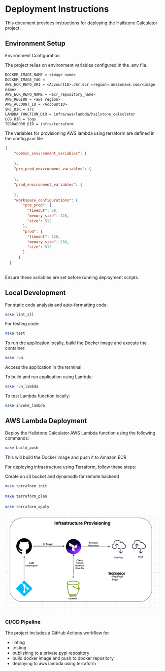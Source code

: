 # Deployment Instructions

This document provides instructions for deploying the Hailstone Calculator project.

## Environment Setup


Environment Configuration

The project relies on environment variables configured in the .env file.

```
DOCKER_IMAGE_NAME = <image name>
DOCKER_IMAGE_TAG = 
AWS_ECR_REPO_URI = <AccountID>.dkr.ecr.<region>.amazonaws.com/<image name>
AWS_ECR_REPO_NAME = <ecr_repository_name>
AWS_REGION = <aws region>
AWS_ACCOUNT_ID = <AccountID>
SRC_DIR = src
LAMBDA_FUNCTION_DIR = infra/aws/lambda/hailstone_calculator
LOG_DIR = logs
TERRAFORM_DIR = infra/terraform
```

The variables for provisioning AWS lambda using terraform are defined in the config.json file

```json
{
    "common_environment_variables": {
      
    },
    "pre_prod_environment_variables": {
      
    },
    "prod_environment_variables": {
      
    },
    "workspace_configurations": {
        "pre_prod": {
          "timeout": 60,
          "memory_size": 128,
          "size": 512
        },
        "prod": {
          "timeout": 120,
          "memory_size": 256,
          "size": 512
        }
      }
  }
  
```


Ensure these variables are set before running deployment scripts.



## Local Development

For static code analysis and auto-formatting code:

```bash
make lint_all
```


For testing code:

```bash
make test
```

To run the application locally, build the Docker image and execute the container:

```bash
make run
```
Access the application in the terminal

To build and run application using Lambda:

```bash
make run_lambda
```
To test Lambda function locally:

```bash
make invoke_lambda
```


## AWS Lambda Deployment

Deploy the Hailstone Calculator AWS Lambda function using the following commands:

```bash
make build_push
```

This will build the Docker image and push it to Amazon ECR

For deploying infrastructure using Terraform, follow these steps:

Create an s3 bucket and dynamodb for remote backend

```bash
make terraform_init

make terraform_plan

make terraform_apply
```

![IaC](iac.png)


### CI/CD Pipeline

The project includes a GitHub Actions workflow for 

- linting
- testing
- publishing to a private pypi repository 
- build docker image and push to docker repository 
- deploying to aws lambda using terraform
